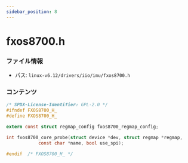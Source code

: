 ```yaml
---
sidebar_position: 8
---
```

# fxos8700.h

### ファイル情報

- パス: `linux-v6.12/drivers/iio/imu/fxos8700.h`

### コンテンツ

```h
/* SPDX-License-Identifier: GPL-2.0 */
#ifndef FXOS8700_H_
#define FXOS8700_H_

extern const struct regmap_config fxos8700_regmap_config;

int fxos8700_core_probe(struct device *dev, struct regmap *regmap,
			const char *name, bool use_spi);

#endif  /* FXOS8700_H_ */

```

